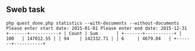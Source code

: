 ## Sweb task

`php quest_done.php statistics --with-documents --without-documents
Please enter start date: 2015-01-01
Please enter end date: 2015-12-31
+-------+-----------+
| Count | Sum       |
+-------+-----------+
| 100   | 147012.55 |
| 94    | 142332.71 |
| 6     | 4679.84   |
+-------+-----------+`